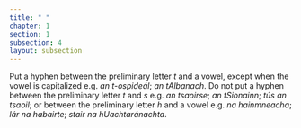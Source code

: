 ```yaml
---
title: " "
chapter: 1
section: 1
subsection: 4
layout: subsection
---
```


Put a hyphen between the preliminary letter *t* and a vowel, except when the vowel is capitalized e.g. *an t-ospideál*; *an tAlbanach*. Do not put a hyphen between the preliminary letter *t* and *s* e.g. *an tsaoirse*; *an tSionainn*; *tús an tsaoil*; or between the preliminary letter *h* and a vowel e.g. *na hainmneacha*; *lár na habairte*; *stair na hUachtaránachta*.